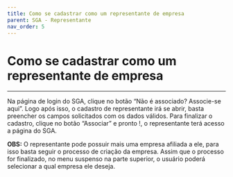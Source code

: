 ```yaml
---
title: Como se cadastrar como um representante de empresa
parent: SGA - Representante
nav_order: 5
---
```


# Como se cadastrar como um representante de empresa
---

Na página de login do SGA, clique no botão “Não é associado? Associe-se aqui”. Logo após isso, o cadastro de representante irá se abrir, basta preencher os campos solicitados com os dados válidos. Para finalizar o cadastro, clique no botão “Associar” e pronto !, o representante terá acesso a página do SGA. 

**OBS:** O representante pode possuir mais uma empresa afiliada a ele, para isso basta seguir o processo de criação da empresa. Assim que o processo for finalizado, no menu suspenso na parte superior, o usuário poderá selecionar a qual empresa ele deseja.
